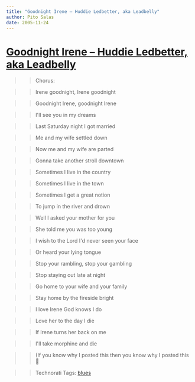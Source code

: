 ```yaml
---
title: "Goodnight Irene – Huddie Ledbetter, aka Leadbelly"
author: Pito Salas
date: 2005-11-24
---
```

# [Goodnight Irene – Huddie Ledbetter, aka Leadbelly](None)



>>

>> Chorus:

>>

>> Irene goodnight, Irene goodnight

>>

>> Goodnight Irene, goodnight Irene

>>

>> I'll see you in my dreams

>>

>> Last Saturday night I got married

>>

>> Me and my wife settled down

>>

>> Now me and my wife are parted

>>

>> Gonna take another stroll downtown

>>

>> Sometimes I live in the country

>>

>> Sometimes I live in the town

>>

>> Sometimes I get a great notion

>>

>> To jump in the river and drown

>>

>> Well I asked your mother for you

>>

>> She told me you was too young

>>

>> I wish to the Lord I'd never seen your face

>>

>> Or heard your lying tongue

>>

>> Stop your rambling, stop your gambling

>>

>> Stop staying out late at night

>>

>> Go home to your wife and your family

>>

>> Stay home by the fireside bright

>>

>> I love Irene God knows I do

>>

>> Love her to the day I die

>>

>> If Irene turns her back on me

>>

>> I'll take morphine and die

>>

>> (If you know why I posted this then you know why I posted this 🙂

>>

>> Technorati Tags: [blues](<http://www.technorati.com/tag/blues>)


